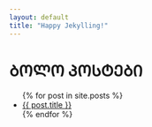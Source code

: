 ```yaml
---
layout: default
title: "Happy Jekylling!"
---
```


<h1>ᲑᲝᲚᲝ ᲞᲝᲡᲢᲔᲑᲘ</h1>
<ul>
  {% for post in site.posts %}
    <li>
      <a href="{{ post.url }}">{{ post.title }}</a>
    </li>
  {% endfor %}
</ul>
